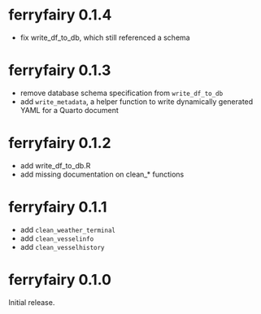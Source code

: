 # ferryfairy 0.1.4 
- fix write_df_to_db, which still referenced a schema

# ferryfairy 0.1.3

- remove database schema specification from `write_df_to_db`
- add `write_metadata`, a helper function to write dynamically generated YAML for a Quarto document

# ferryfairy 0.1.2

- add write_df_to_db.R
- add missing documentation on clean_* functions

# ferryfairy 0.1.1

- add `clean_weather_terminal`
- add `clean_vesselinfo`
- add `clean_vesselhistory`

# ferryfairy 0.1.0

Initial release.
